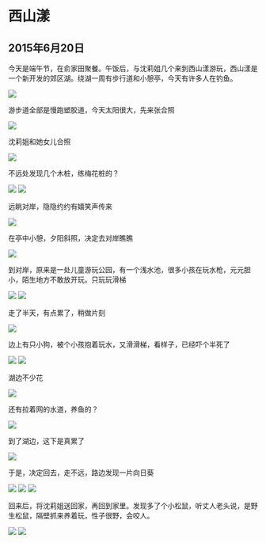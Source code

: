 西山漾
=======================
2015年6月20日
-----------------------
今天是端午节，在俞家田聚餐。午饭后，与沈莉姐几个来到西山漾游玩，西山漾是一个新开发的郊区湖。绕湖一周有步行道和小憩亭，今天有许多人在钓鱼。

![]({{site.url}}/assets/blog-images/20150620/1.jpg)

游步道全部是慢跑塑胶道，今天太阳很大，先来张合照

![]({{site.url}}/assets/blog-images/20150620/2.jpg)

沈莉姐和她女儿合照

![]({{site.url}}/assets/blog-images/20150620/3.jpg)

不远处发现几个木桩，练梅花桩的？

![]({{site.url}}/assets/blog-images/20150620/4.jpg)
![]({{site.url}}/assets/blog-images/20150620/5.jpg)

远眺对岸，隐隐约约有嬉笑声传来

![]({{site.url}}/assets/blog-images/20150620/6.jpg)

在亭中小憩，夕阳斜照，决定去对岸瞧瞧

![]({{site.url}}/assets/blog-images/20150620/7.jpg)

到对岸，原来是一处儿童游玩公园，有一个浅水池，很多小孩在玩水枪，元元胆小，陌生地方不敢放开玩。只玩玩滑梯

![]({{site.url}}/assets/blog-images/20150620/8.jpg)
![]({{site.url}}/assets/blog-images/20150620/9.jpg)

走了半天，有点累了，稍做片刻

![]({{site.url}}/assets/blog-images/20150620/10.jpg)

边上有只小狗，被个小孩抱着玩水，又滑滑梯，看样子，已经吓个半死了

![]({{site.url}}/assets/blog-images/20150620/11.jpg)
![]({{site.url}}/assets/blog-images/20150620/12.jpg)

湖边不少花

![]({{site.url}}/assets/blog-images/20150620/13.jpg)

还有拉着网的水道，养鱼的？

![]({{site.url}}/assets/blog-images/20150620/14.jpg)

到了湖边，这下是真累了

![]({{site.url}}/assets/blog-images/20150620/15.jpg)

于是，决定回去，走不远，路边发现一片向日葵

![]({{site.url}}/assets/blog-images/20150620/16.jpg)
![]({{site.url}}/assets/blog-images/20150620/17.jpg)
![]({{site.url}}/assets/blog-images/20150620/18.jpg)

回来后，将沈莉姐送回家，再回到家里。发现多了个小松鼠，听丈人老头说，是野生松鼠，隔壁抓来养着玩，性子很野，会咬人。

![]({{site.url}}/assets/blog-images/20150620/19.jpg)
![]({{site.url}}/assets/blog-images/20150620/20.jpg)







